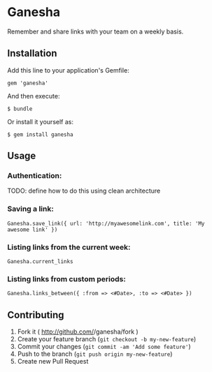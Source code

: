 # Ganesha

Remember and share links with your team on a weekly basis.

## Installation

Add this line to your application's Gemfile:

    gem 'ganesha'

And then execute:

    $ bundle

Or install it yourself as:

    $ gem install ganesha

## Usage

### Authentication:

TODO: define how to do this using clean architecture

### Saving a link:

	Ganesha.save_link({ url: 'http://myawesomelink.com', title: 'My awesome link' })

### Listing links from the current week:

	Ganesha.current_links

### Listing links from custom periods:

	Ganesha.links_between({ :from => <#Date>, :to => <#Date> })


## Contributing

1. Fork it ( http://github.com/<my-github-username>/ganesha/fork )
2. Create your feature branch (`git checkout -b my-new-feature`)
3. Commit your changes (`git commit -am 'Add some feature'`)
4. Push to the branch (`git push origin my-new-feature`)
5. Create new Pull Request
